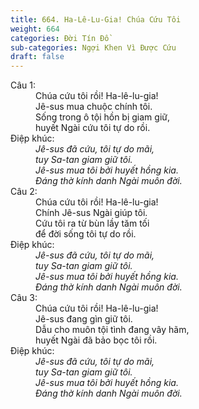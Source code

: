 ```yaml
---
title: 664. Ha-Lê-Lu-Gia! Chúa Cứu Tôi
weight: 664
categories: Đời Tín Đồ
sub-categories: Ngợi Khen Vì Được Cứu
draft: false
---
```

<dl><dt>Câu 1:</dt><dd data-verse="1">Chúa cứu tôi rồi! Ha-lê-lu-gia! <br/>Jê-sus mua chuộc chính tôi. <br/>Sống trong ô tội hồn bị giam giữ, <br/>huyết Ngài cứu tôi tự do rồi. </dd><dt>Điệp khúc:</dt><dd data-chorus="1"><em>Jê-sus đã cứu, tôi tự do mãi, <br/>tuy Sa-tan giam giữ tôi. <br/>Jê-sus mua tôi bởi huyết hồng kia. <br/>Đáng thờ kính danh Ngài muôn đời. </em></dd><dt>Câu 2:</dt><dd data-verse="2">Chúa cứu tôi rồi! Ha-lê-lu-gia! <br/>Chính Jê-sus Ngài giúp tôi. <br/>Cứu tôi ra từ bùn lầy tăm tối <br/>để đời sống tôi tự do rồi. </dd><dt>Điệp khúc:</dt><dd data-chorus="1"><em>Jê-sus đã cứu, tôi tự do mãi, <br/>tuy Sa-tan giam giữ tôi. <br/>Jê-sus mua tôi bởi huyết hồng kia. <br/>Đáng thờ kính danh Ngài muôn đời. </em></dd><dt>Câu 3:</dt><dd data-verse="3">Chúa cứu tôi rồi! Ha-lê-lu-gia! <br/>Jê-sus đang gìn giữ tôi. <br/>Dẫu cho muôn tội tình đang vây hãm, <br/>huyết Ngài đã bảo bọc tôi rồi. </dd><dt>Điệp khúc:</dt><dd data-chorus="1"><em>Jê-sus đã cứu, tôi tự do mãi, <br/>tuy Sa-tan giam giữ tôi. <br/>Jê-sus mua tôi bởi huyết hồng kia. <br/>Đáng thờ kính danh Ngài muôn đời. </em></dd></dl>